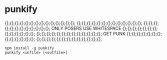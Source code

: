 # punkify
{};{};{};{};{};{};{};{};{};{};{};{};{};{};
{};{};{};{};{};{};{};{};{};{};{};{};{};
{};{};{};{};{};{};{};{};{};{};{};{};
ONLY POSERS USE WHITESPACE
{};{};{};{};{};{};{};{};{};{};{};{};{};
{};{};{};{};{};{};{};{};{};{};{};{};{};
GET PUNK
{};{};{};{};{};{};{};{};{};{};{};{};{};
{};{};{};{};{};{};{};{};{};{};{};{};{};

```
npm install -g punkify
punkify <infile> [<outfile>]
```
